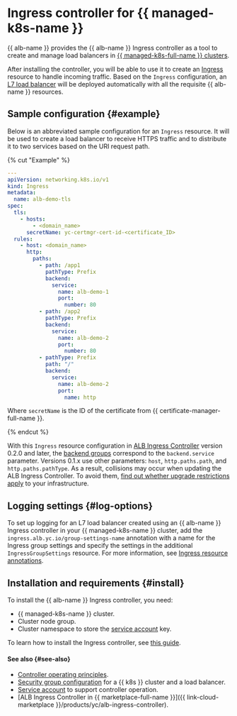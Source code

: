 # Ingress controller for {{ managed-k8s-name }}

{{ alb-name }} provides the {{ alb-name }} Ingress controller as a tool to create and manage load balancers in [{{ managed-k8s-full-name }} clusters](../../../managed-kubernetes/concepts/index.md#kubernetes-cluster).

After installing the controller, you will be able to use it to create an [Ingress](https://kubernetes.io/docs/concepts/services-networking/ingress/) resource to handle incoming traffic. Based on the `Ingress` configuration, an [L7 load balancer](../../concepts/application-load-balancer.md) will be deployed automatically with all the requisite {{ alb-name }} resources.

## Sample configuration {#example}

Below is an abbreviated sample configuration for an `Ingress` resource. It will be used to create a load balancer to receive HTTPS traffic and to distribute it to two services based on the URI request path.

{% cut "Example" %}

```yaml
---
apiVersion: networking.k8s.io/v1
kind: Ingress
metadata:
  name: alb-demo-tls
spec:
  tls:
    - hosts:
        - <domain_name>
      secretName: yc-certmgr-cert-id-<certificate_ID>
  rules:
    - host: <domain_name>
      http:
        paths:
          - path: /app1
            pathType: Prefix
            backend:
              service:
                name: alb-demo-1
                port:
                  number: 80
          - path: /app2
            pathType: Prefix
            backend:
              service:
                name: alb-demo-2
                port:
                  number: 80
          - pathType: Prefix
            path: "/"
            backend:
              service:
                name: alb-demo-2
                port:
                  name: http
```

Where `secretName` is the ID of the certificate from {{ certificate-manager-full-name }}.

{% endcut %}

With this `Ingress` resource configuration in [ALB Ingress Controller](/marketplace/products/yc/alb-ingress-controller) version 0.2.0 and later, the [backend groups](principles.md) correspond to the `backend.service` parameter. Versions 0.1.x use other parameters: `host`, `http.paths.path`, and `http.paths.pathType`. As a result, collisions may occur when updating the ALB Ingress Controller. To avoid them, [find out whether upgrade restrictions apply](../../operations/k8s-ingress-controller-upgrade.md) to your infrastructure.

## Logging settings {#log-options}

To set up logging for an L7 load balancer created using an {{ alb-name }} Ingress controller in your {{ managed-k8s-name }} cluster, add the `ingress.alb.yc.io/group-settings-name` annotation with a name for the Ingress group settings and specify the settings in the additional `IngressGroupSettings` resource. For more information, see [Ingress resource annotations](../../k8s-ref/ingress.md#annotations).

## Installation and requirements {#install}

To install the {{ alb-name }} Ingress controller, you need:

* {{ managed-k8s-name }} cluster.
* Cluster node group.
* Cluster namespace to store the [service account](service-account.md) key.

To learn how to install the Ingress controller, see [this guide](../../operations/k8s-ingress-controller-install.md).

#### See also {#see-also}

* [Controller operating principles](principles.md).
* [Security group configuration](security-groups.md) for a {{ k8s }} cluster and a load balancer.
* [Service account](service-account.md) to support controller operation.
* [ALB Ingress Controller in {{ marketplace-full-name }}]({{ link-cloud-marketplace }}/products/yc/alb-ingress-controller).